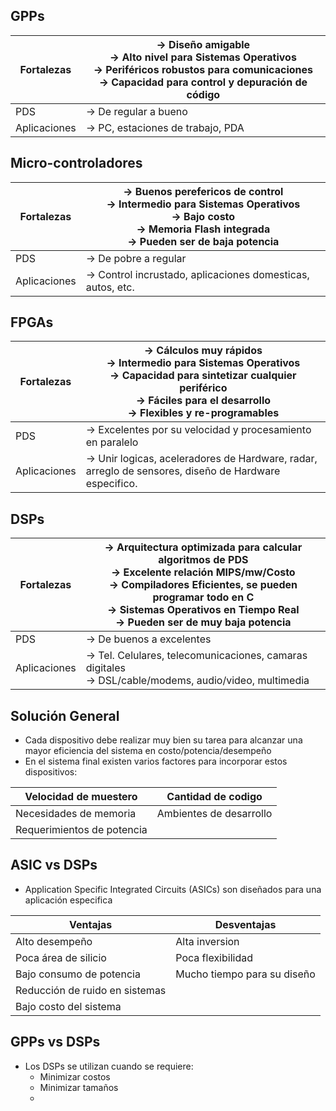 ## GPPs
| Fortalezas | -> Diseño amigable<br>-> Alto nivel para Sistemas Operativos<br>-> Periféricos robustos para comunicaciones <br>-> Capacidad para control y depuración de código  |
| ---- | ---- |
| PDS | -> De regular a bueno |
| Aplicaciones | -> PC, estaciones de trabajo, PDA |
## Micro-controladores
| Fortalezas | -> Buenos perefericos de control<br>-> Intermedio para Sistemas Operativos<br>-> Bajo costo<br>-> Memoria Flash integrada<br>-> Pueden ser de baja potencia<br>  |
| ---- | ---- |
| PDS | -> De pobre a regular |
| Aplicaciones | -> Control incrustado, aplicaciones domesticas, autos, etc. |
## FPGAs
| Fortalezas | -> Cálculos muy rápidos<br>-> Intermedio para Sistemas Operativos<br>-> Capacidad para sintetizar cualquier periférico<br>-> Fáciles para el desarrollo<br>-> Flexibles y re-programables  |
| ---- | ---- |
| PDS | -> Excelentes por su velocidad y procesamiento en paralelo |
| Aplicaciones | -> Unir logicas, aceleradores de Hardware, radar, arreglo de sensores, diseño de Hardware especifico. |

## DSPs
| Fortalezas | -> Arquitectura optimizada para calcular algoritmos de PDS<br>-> Excelente relación MIPS/mw/Costo<br>-> Compiladores Eficientes, se pueden programar todo en C<br>-> Sistemas Operativos en Tiempo Real<br>-> Pueden ser de muy baja potencia  |
| ---- | ---- |
| PDS | -> De buenos a excelentes |
| Aplicaciones | -> Tel. Celulares, telecomunicaciones, camaras digitales<br>-> DSL/cable/modems, audio/video, multimedia |

## Solución General

- Cada dispositivo debe realizar muy bien su tarea para alcanzar una mayor eficiencia del sistema en costo/potencia/desempeño
- En el sistema final existen varios factores para incorporar estos dispositivos:

| Velocidad de muestero | Cantidad de codigo |
| ---- | ---- |
| Necesidades de memoria | Ambientes de desarrollo |
| Requerimientos de potencia |  |

## ASIC vs DSPs

- Application Specific Integrated Circuits (ASICs) son diseñados para una aplicación especifica

| Ventajas | Desventajas |
| ---- | ---- |
| Alto desempeño | Alta inversion |
| Poca área de silicio | Poca flexibilidad |
| Bajo consumo de potencia | Mucho tiempo para su diseño |
| Reducción de ruido en sistemas |  |
| Bajo costo del sistema |  |
## GPPs vs DSPs

- Los DSPs se utilizan cuando se requiere:
	- Minimizar costos
	- Minimizar tamaños
	- 